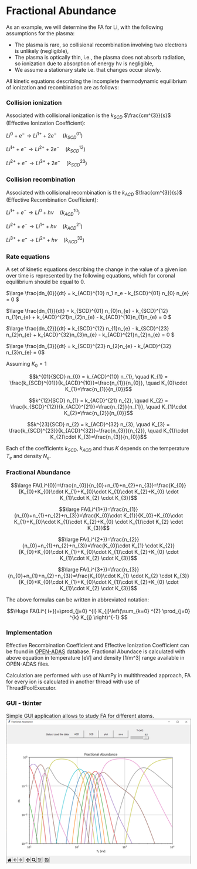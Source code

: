 # Fractional Abundance

As an example, we will determine the FA for Li, with the following assumptions for the plasma:
- The plasma is rare, so collisional recombination involving two electrons is
unlikely (negligible),
- The plasma is optically thin, i.e., the plasma does not absorb radiation, so ionization
due to absorption of energy hν is negligible,
- We assume a stationary state i.e. that changes occur slowly.

All kinetic equations describing the incomplete thermodynamic equilibrium of ionization and
recombination are as follows:  

### Collision ionization
Associated with collisional ionization is the $k_{SCD}$ $\frac{cm^{3}}{s}$ (Effective Ionization Coefficient):  

$Li^{0} + e^{-} \rightarrow Li^{1+} + 2e^{-} \quad (k^{01}_{SCD})$  

$Li^{1+} + e^{-} \rightarrow Li^{2+} + 2e^{-}  \quad (k^{12}_{SCD})$

$Li^{2+} + e^{-} \rightarrow Li^{3+} + 2e^{-}  \quad  (k^{23}_{SCD})$


### Collision recombination  
Associated with collisional recombination is the $k_{ACD}$ $\frac{cm^{3}}{s}$ (Effective Recombination Coefficient):  

$Li^{1+} + e^{-} \rightarrow Li^{0} + h\nu \quad (k^{10}_{ACD})$  

$Li^{2+} + e^{-} \rightarrow Li^{1+} + h\nu  \quad (k^{21}_{ACD})$  

$Li^{3+} + e^{-} \rightarrow Li^{2+} + h\nu  \quad  (k^{32}_{ACD})$


### Rate equations

A set of kinetic equations describing the change in the value of a given ion over time is represented by the following equations, which for coronal equilibrium should be equal to 0.  


$\large  \frac{dn_{0}}{dt} = k_{ACD}^{10} n_1 n_e - k_{SCD}^{01} n_{0} n_{e} = 0 $

$\large  \frac{dn_{1}}{dt} = k_{SCD}^{01} n_{0}n_{e} - k_{SCD}^{12} n_{1}n_{e} + k_{ACD}^{21}n_{2}n_{e} - k_{ACD}^{10}n_{1}n_{e} = 0 $ 

$\large  \frac{dn_{2}}{dt} = k_{SCD}^{12} n_{1}n_{e} - k_{SCD}^{23} n_{2}n_{e} + k_{ACD}^{32}n_{3}n_{e} - k_{ACD}^{21}n_{2}n_{e} = 0 $

$\large \frac{dn_{3}}{dt} = k_{SCD}^{23} n_{2}n_{e} - k_{ACD}^{32} n_{3}n_{e} = 0$

Assuming $K_{0}=1$

$$k^{01}{SCD} n_{0} = k_{ACD}^{10} n_{1}, \quad K_{1} = \frac{k_{SCD}^{01}}{k_{ACD}^{10}}=\frac{n_{1}}{n_{0}}, \quad K_{0}\cdot K_{1}=\frac{n_{1}}{n_{0}}$$

$$k^{12}{SCD} n_{1} = k_{ACD}^{21} n_{2}, \quad K_{2} = \frac{k_{SCD}^{12}}{k_{ACD}^{21}}=\frac{n_{2}}{n_{1}}, \quad K_{1}\cdot K_{2}=\frac{n_{2}}{n_{0}}$$

$$k^{23}{SCD} n_{2} = k_{ACD}^{32} n_{3}, \quad K_{3} = \frac{k_{SCD}^{23}}{k_{ACD}^{32}}=\frac{n_{3}}{n_{2}}, \quad K_{1}\cdot K_{2}\cdot K_{3}=\frac{n_{3}}{n_{0}}$$

Each of the coefficients $k_{SCD}$, $k_{ACD}$ and thus $K$ depends on the temperature $T_{e}$ and density $N_{e}$.  

### Fractional Abundance  

$$\large FA(Li^{0})=\frac{n_{0}}{n_{0}+n_{1}+n_{2}+n_{3}}=\frac{K_{0}}{K_{0}+K_{0}\cdot K_{1}+K_{0}\cdot K_{1}\cdot K_{2}+K_{0} \cdot K_{1}\cdot K_{2} \cdot K_{3}}$$  

$$\large FA(Li^{1+})=\frac{n_{1}}{n_{0}+n_{1}+n_{2}+n_{3}}=\frac{K_{0}\cdot K_{1}}{K_{0}+K_{0}\cdot K_{1}+K_{0}\cdot K_{1}\cdot K_{2}+K_{0} \cdot K_{1}\cdot K_{2} \cdot K_{3}}$$  

$$\large FA(Li^{2+})=\frac{n_{2}}{n_{0}+n_{1}+n_{2}+n_{3}}=\frac{K_{0}\cdot K_{1} \cdot K_{2}}{K_{0}+K_{0}\cdot K_{1}+K_{0}\cdot K_{1}\cdot K_{2}+K_{0} \cdot K_{1}\cdot K_{2} \cdot K_{3}}$$  

$$\large FA(Li^{3+})=\frac{n_{3}}{n_{0}+n_{1}+n_{2}+n_{3}}=\frac{K_{0}\cdot K_{1} \cdot K_{2} \cdot K_{3}}{K_{0}+K_{0}\cdot K_{1}+K_{0}\cdot K_{1}\cdot K_{2}+K_{0} \cdot K_{1}\cdot K_{2} \cdot K_{3}}$$  

The above formulas can be written in abbreviated notation:

$$\Huge FA(Li^{ i+})=\prod_{j=0} ^{i} K_{j}\left(\sum_{k=0} ^{Z} \prod_{j=0} ^{k} K_{j} \right)^{-1} $$



### Implementation  
Effective Recombination Coefficient and Effective Ionization Coefficient can be found in [OPEN-ADAS](https://open.adas.ac.uk/adf11?element=&acd=1&scd=1&year=&searching=1#searchbutton) database. Fractional Abundace is calculated with above equation in temperature [eV] and density [1/m^3] range available
in OPEN-ADAS files.  

Calculation are performed with use of NumPy in multithreaded approach, FA for every ion is calculated in another thread with use of ThreadPoolExecutor.

### GUI - tkinter
Simple GUI application allows to study FA for different atoms.    
![](images/plot.PNG)